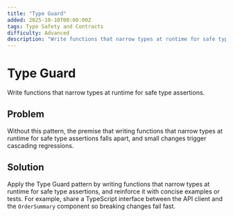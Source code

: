 ```yaml
---
title: "Type Guard"
added: 2025-10-10T00:00:00Z
tags: Type Safety and Contracts
difficulty: Advanced
description: "Write functions that narrow types at runtime for safe type assertions."
---
```

# Type Guard

Write functions that narrow types at runtime for safe type assertions.

## Problem

Without this pattern, the premise that writing functions that narrow types at runtime for safe type assertions falls apart, and small changes trigger cascading regressions.

## Solution

Apply the Type Guard pattern by writing functions that narrow types at runtime for safe type assertions, and reinforce it with concise examples or tests. For example, share a TypeScript interface between the API client and the `OrderSummary` component so breaking changes fail fast.
